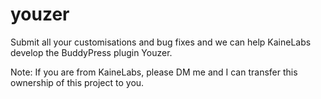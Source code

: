 # youzer
Submit all your customisations and bug fixes and we can help KaineLabs develop the BuddyPress plugin Youzer.


Note: If you are from KaineLabs, please DM me and I can transfer this ownership of this project to you.
